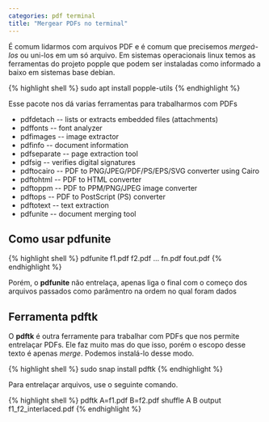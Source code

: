```yaml
---
categories: pdf terminal
title: "Mergear PDFs no terminal"
---
```


É comum lidarmos com arquivos PDF e é comum que precisemos _mergeá-los_ ou uni-los em um só arquivo. Em sistemas operacionais linux temos as ferramentas do projeto popple que podem ser instaladas como informado a baixo em sistemas base debian.

{% highlight shell %}
sudo apt install popple-utils
{% endhighlight %}

Esse pacote nos dá varias ferramentas para trabalharmos com PDFs

- pdfdetach -- lists or extracts embedded files (attachments)
- pdffonts -- font analyzer
- pdfimages -- image extractor
- pdfinfo -- document information
- pdfseparate -- page extraction tool
- pdfsig -- verifies digital signatures
- pdftocairo -- PDF to PNG/JPEG/PDF/PS/EPS/SVG converter using Cairo
- pdftohtml -- PDF to HTML converter
- pdftoppm -- PDF to PPM/PNG/JPEG image converter
- pdftops -- PDF to PostScript (PS) converter
- pdftotext -- text extraction
- pdfunite -- document merging tool

## Como usar pdfunite

{% highlight shell %}
pdfunite f1.pdf f2.pdf ... fn.pdf fout.pdf
{% endhighlight %}

Porém, o __pdfunite__ não entrelaça, apenas liga o final com o começo dos arquivos passados como parâmentro 
na ordem no qual foram dados

## Ferramenta pdftk

O __pdftk__ é outra ferramente para trabalhar com PDFs que nos permite entrelaçar PDFs. Ele faz muito mas do 
que isso, porém o escopo desse texto é apenas _merge_. Podemos instalá-lo desse modo.

{% highlight shell %}
sudo snap install pdftk
{% endhighlight %}

Para entrelaçar arquivos, use o seguinte comando.

{% highlight shell %}
pdftk A=f1.pdf B=f2.pdf shuffle A B output f1_f2_interlaced.pdf
{% endhighlight %}

